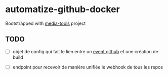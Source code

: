 # automatize-github-docker

Bootstrapped with [media-tools](https://github.com/Elyspio/media-tools) project

## TODO

- [ ] objet de config qui fait le lien entre un [event github](https://docs.github.com/en/developers/webhooks-and-events/webhook-events-and-payloads#push) et une création de build
- [ ] endpoint pour recevoir de manière unifiée le webhook de tous les repos

